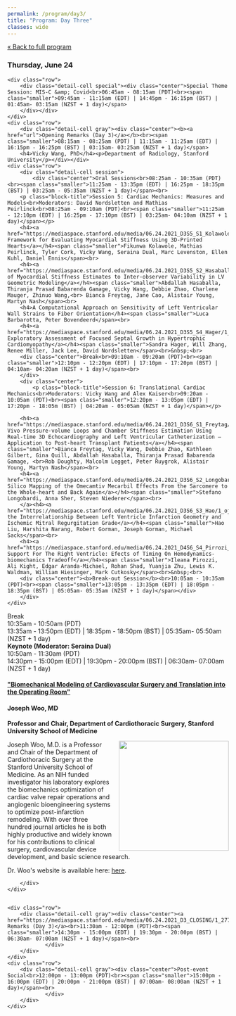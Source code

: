 ```yaml
---
permalink: /program/day3/
title: "Program: Day Three"
classes: wide
---
```


<a href="/program/" class="smaller">&laquo; Back to full program</a>
<div class="day-detail">
<h3 class="date">Thursday, June 24</h3>

	<div class="row">
		<div class="detail-cell special"><div class="center">Special Theme Session: MIS-C &amp; Covid<br>06:45am - 08:15am (PDT)<br><span class="smaller">09:45am - 11:15am (EDT) | 14:45pm - 16:15pm (BST) | 01:45am- 03:15am (NZST + 1 day)</span>
		</div></div>
	</div>
	<div class="row">
		<div class="detail-cell gray"><div class="center"><b><a href="url">Opening Remarks (Day 3)</a></b><br><span class="smaller">08:15am - 08:25am (PDT) | 11:15am - 11:25am (EDT) | 16:15pm - 16:25pm (BST) | 03:15am- 03:25am (NZST + 1 day)</span>
		<h4>Vicky Wang, PhD</h4><p>Department of Radiology, Stanford University</p></div></div>
	<div class="row">
		<div class="detail-cell session">
			<div class="center">Oral Sessions<br>08:25am - 10:35am (PDT)<br><span class="smaller">11:25am - 13:35pm (EDT) | 16:25pm - 18:35pm (BST) | 03:25am - 05:35am (NZST + 1 day)</span><br>
		<p class="block-title">Session 5: Cardiac Mechanics: Measures and Models<br>Moderators: David Nordsletten and Mathias Peirlinck<br>08:25am - 09:10am (PDT)<br><span class="smaller">11:25am - 12:10pm (EDT) | 16:25pm - 17:10pm (BST) | 03:25am- 04:10am (NZST + 1 day)</span></p>
		<h4><a href="https://mediaspace.stanford.edu/media/06.24.2021_D3S5_S1_Kolawole/1_8s2wej8y">A Framework for Evaluating Myocardial Stiffness Using 3D-Printed Hearts</a></h4><span class="smaller">Fikunwa Kolawole, Mathias Peirlinck, Tyler Cork, Vicky Wang, Seraina Dual, Marc Levenston, Ellen Kuhl, Daniel Ennis</span><br>
		<h4><a href="https://mediaspace.stanford.edu/media/06.24.2021_D3S5_S2_Hasaballa/1_rc1re7dh">Sensitivity of Myocardial Stiffness Estimates to Inter-observer Variability in LV Geometric Modeling</a></h4><span class="smaller">Abdallah Hasaballa, Thiranja Prasad Babarenda Gamage, Vicky Wang, Debbie Zhao, Charlene Mauger, Zhinuo Wang,<br> Bianca Freytag, Jane Cao, Alistair Young, Martyn Nash</span><br>
		<h4>A Computational Approach on Sensitivity of Left Ventricular Wall Strains to Fiber Orientation</h4><span class="smaller">Luca Barbarotta, Peter Bovendeerd</span><br>
		<h4><a href="https://mediaspace.stanford.edu/media/06.24.2021_D3S5_S4_Hager/1_gafomnv6">An Exploratory Assessment of Focused Septal Growth in Hypertrophic Cardiomyopathy</a></h4><span class="smaller">Sandra Hager, Will Zhang, Renee Miller, Jack Lee, David Nordsletten</span><br>&nbsp;<br>
		<div class="center">Break<br>09:10am - 09:20am (PDT)<br><span class="smaller">12:10pm - 12:20pm (EDT) | 17:10pm - 17:20pm (BST) | 04:10am- 04:20am (NZST + 1 day)</span><br>
		</div>
		<div class="center">
			<p class="block-title">Session 6: Translational Cardiac Mechanics<br>Moderators: Vicky Wang and Alex Kaiser<br>09:20am - 10:05am (PDT)<br><span class="smaller">12:20pm - 13:05pm (EDT) | 17:20pm - 18:05m (BST) | 04:20am - 05:05am (NZST + 1 day)</span></p>
			
		<h4><a href="https://mediaspace.stanford.edu/media/06.24.2021_D3S6_S1_Freytag/1_1vfulu28">In Vivo Pressure-volume Loops and Chamber Stiffness Estimation Using Real-time 3D Echocardiography and Left Ventricular Catheterization – Application to Post-heart Transplant Patients</a></h4><span class="smaller">Bianca Freytag, Vicky Wang, Debbie Zhao, Kathleen Gilbert, Gina Quill, Abdallah Hasaballa, Thiranja Prasad Babarenda Gamage, <br>Rob Doughty, Malcolm Legget, Peter Ruygrok, Alistair Young, Martyn Nash</span><br>
		<h4><a href="https://mediaspace.stanford.edu/media/06.24.2021_D3S6_S2_Longobardi/1_hkqv8asi">In Silico Mapping of the Omecamtiv Mecarbil Effects From the Sarcomere to the Whole-heart and Back Again</a></h4><span class="smaller">Stefano Longobardi, Anna Sher, Steven Niederer</span><br>
		</a><h4><a href="https://mediaspace.stanford.edu/media/06.24.2021_D3S6_S3_Hao/1_oj7t1uix">On the Interrelationship Between Left Ventricle Infarction Geometry and Ischemic Mitral Regurgitation Grade</a></h4><span class="smaller">Hao Liu, Harshita Narang, Robert Gorman, Joseph Gorman, Michael Sacks</span><br>
		<h4><a href="https://mediaspace.stanford.edu/media/06.24.2021_D4S6_S4_Pirrozi_Kight/1_tb2cev6h">Cardiac Support For The Right Ventricle: Efects of Timing On Hemodynamics-biomechanics Tradeoff</a></h4><span class="smaller">Ileana Pirozzi, Ali Kight, Edgar Aranda-Michael, Rohan Shad, Yuanjia Zhu, Lewis K. Waldman, William Hiesinger, Mark Cutkosky</span><br>&nbsp;<br>
		<div class="center"><b>Break-out Session</b><br>10:05am - 10:35am (PDT)<br><span class="smaller">13:05pm - 13:35pm (EDT) | 18:05pm - 18:35pm (BST) | 05:05am- 05:35am (NZST + 1 day)</span></div>
		</div>
	</div>	
</div>
	<div class="row">
		<div class="detail-cell">		
			<div class="center">
Break<br>10:35am - 10:50am (PDT)<br><span class="smaller">13:35am - 13:50pm (EDT) | 18:35pm - 18:50pm (BST) | 05:35am- 05:50am (NZST + 1 day)</span></div>
			</div>
	</div>
	<div class="row">
		<div class="detail-cell keynote"><div class="center"><b>Keynote (Moderator: Seraina Dual)</b><br>10:50am - 11:30am (PDT)<br><span class="smaller">14:30pm - 15:00pm (EDT) | 19:30pm - 20:00pm (BST) | 06:30am- 07:00am (NZST + 1 day)</span></div>
		<h4><a href="https://mediaspace.stanford.edu/media/06.24.2021_D3_Keynote_Joseph_Woo/1_gef9w11f">"Biomechanical Modeling of Cardiovascular Surgery and Translation into the Operating Room"</a></h4>
		<h4>Joseph Woo, MD</h4><p><b>Professor and Chair, Department of Cardiothoracic Surgery, Stanford University School of Medicine</b></p>
<p><img align="right" src="/assets/images/JosephWoo.jpg" width="250" style="margin-left: 12px;">Joseph Woo, M.D. is a Professor and Chair of the Department of Cardiothoracic Surgery at the Stanford University School of Medicine. As an NIH funded investigator his laboratory explores the biomechanics optimization of cardiac valve repair operations and angiogenic bioengineering systems to optimize post-infarction remodeling. With over three hundred journal articles he is both highly productive and widely known for his contributions to clinical surgery, cardiovascular device development, and basic science research. </p>
<p>Dr. Woo's website is available here: <a href="https://profiles.stanford.edu/joseph-woo" target="_blank">here</a>.</p>
		
		</div>
	</div>	
	
	
	<div class="row">
		<div class="detail-cell gray"><div class="center"><a href="https://mediaspace.stanford.edu/media/06.24.2021_D3_CLOSING/1_2779z6in">Closing Remarks (Day 3)</a><br>11:30am - 12:00pm (PDT)<br><span class="smaller">14:30pm - 15:00pm (EDT) | 19:30pm - 20:00pm (BST) | 06:30am- 07:00am (NZST + 1 day)</span><br>
				</div>
		</div>
	</div>
	<div class="row">
		<div class="detail-cell gray"><div class="center">Post-event Social<br>12:00pm - 13:00pm (PDT)<br><span class="smaller">15:00pm - 16:00pm (EDT) | 20:00pm - 21:00pm (BST) | 07:00am- 08:00am (NZST + 1 day)</span><br>
				</div>
		</div>
	</div>	
</div>
